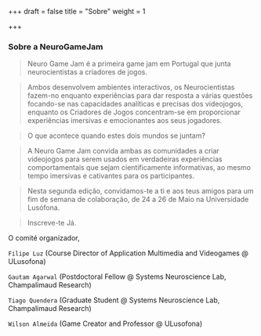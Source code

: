 +++
draft = false
title = "Sobre"
weight = 1

+++

<h3 class="major">Sobre a NeuroGameJam</h3>

>Neuro Game Jam é a primeira game jam em Portugal que junta neurocientistas a criadores de jogos.

>Ambos desenvolvem ambientes interactivos, os Neurocientistas fazem-no enquanto experiências para dar resposta a várias questões focando-se nas capacidades analíticas e precisas dos videojogos, enquanto os Criadores de Jogos concentram-se em proporcionar experiências imersivas e emocionantes aos seus jogadores.

>O que acontece quando estes dois mundos se juntam?

>A Neuro Game Jam convida ambas as comunidades a criar videojogos para serem usados ​​em verdadeiras experiências comportamentais que sejam cientificamente informativas, ao mesmo tempo imersivas e cativantes para os participantes.

>Nesta segunda edição, convidamos-te a ti e aos teus amigos para um fim de semana de colaboração, de 24 a 26 de Maio na Universidade Lusófona.

>Inscreve-te Já.

O comité organizador,


<code>Filipe Luz</code> (Course Director of Application Multimedia and Videogames @ ULusofona)

<code>Gautam Agarwal</code>  (Postdoctoral Fellow @ Systems Neuroscience Lab, Champalimaud Research)

<code>Tiago Quendera</code>  (Graduate Student @ Systems Neuroscience Lab, Champalimaud Research)

<code>Wilson Almeida</code>  (Game Creator and Professor @ ULusofona)
